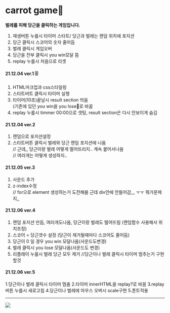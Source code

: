 # carrot game🥕
**벌레를 피해 당근을 클릭하는 게임입니다.**
1. 재생버튼 누를시 타이머 스타트/ 당근과 벌레는 랜덤 위치에 포지션
2. 당근 클릭시 스코어의 숫자 줄어듬
3. 벌레 클릭시 게임오버
4. 당근을 전부 클릭시 you win모달 뜸
5. replay 누를시 처음으로 리셋



#### 21.12.04 ver.1 🗄
1. HTML마크업과 css스타일링 
2. 스타트버트 클릭시 타이머 실행
3. 타이머(10초)끝날시 result section 띄움<br>
 (기존에 있던 you win을 you lose👻로 바꿈
4. replay 누를시 timmer 00:00으로 셋팅, result section은 다시 안보이게 숨김

#### 21.12.04 ver.2
1. 랜덤으로 포지션설정
2. 스타트버튼 클릭시 벌레와 당근 랜덤 포지션에 나옴<br>
// 근데,, 당근이랑 벌레 어떻게 떨어뜨리지.. 계속 붙어서나옴<br>
// 여러개는 어떻게 생성하지..

#### 21.12.05 ver.3
1. 사운드 추가
2. z-index수정<br>
 // for으로 element 생성하는거 도전해봄 근데 div안에 안들어감,,, ㅜㅜ 뭐가문제지,,

#### 21.12.06 ver.4
1. 랜덤 포지션 만듬, 여러개도나옴, 당근이랑 벌레도 떨어뜨림 (랜덤함수 사용해서 위치조정)
2. 스코어 = 당근갯수 설정 (당근이 제거될때마다 스코어도 줄어듬)
3. 당근이 0 일 경우 you win 모달나옴(사운드도변경)
4. 벌레 클릭시 you lose 모달나옴(사운드도 변경) <br>
5. 리플레이 누를시 벌레 당근 모두 제거
//당근이나 벌레 클릭시 타이머 멈추는거 구현할것

#### 21.12.06 ver.5
1.당근이나 벌레 클릭시 타이머 멈춤
2.타이머 innerHTML을 replay?로 바꿈
3.replay 버튼 누를시 새로고침
4.당근이나 벌레에 마우스 오버시 scale구현
5.폰트적용


------------------------------------------------------------------------------
<img src="https://user-images.githubusercontent.com/94913420/144780753-e309d38b-4879-4ebd-bd30-f70140724439.mov">
